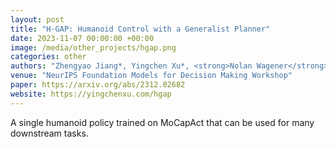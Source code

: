 ```yaml
---
layout: post
title: "H-GAP: Humanoid Control with a Generalist Planner"
date: 2023-11-07 00:00:00 +00:00
image: /media/other_projects/hgap.png
categories: other
authors: "Zhengyao Jiang*, Yingchen Xu*, <strong>Nolan Wagener</strong>, Yicheng Luo, Michael Janner, Edward Grefenstette, Yuandong Tian, Tim Rocktäschel"
venue: "NeurIPS Foundation Models for Decision Making Workshop"
paper: https://arxiv.org/abs/2312.02682
website: https://yingchenxu.com/hgap
---
```

A single humanoid policy trained on MoCapAct that can be used for many downstream tasks.
